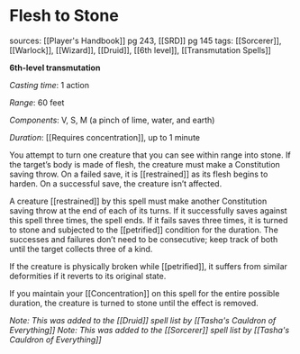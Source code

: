 # Flesh to Stone
sources: [[Player's Handbook]] pg 243, [[SRD]] pg 145
tags: [[Sorcerer]], [[Warlock]], [[Wizard]], [[Druid]], [[6th level]], [[Transmutation Spells]]

**6th-level transmutation**

*Casting time*: 1 action

*Range*: 60 feet

*Components*: V, S, M (a pinch of lime, water, and earth)

*Duration*: [[Requires concentration]], up to 1 minute

You attempt to turn one creature that you can see within range into stone. If the target’s body is made of flesh, the creature must make a Constitution saving throw. On a failed save, it is [[restrained]] as its flesh begins to harden. On a successful save, the creature isn’t affected.

A creature [[restrained]] by this spell must make another Constitution saving throw at the end of each of its turns. If it successfully saves against this spell three times, the spell ends. If it fails saves three times, it is turned to stone and subjected to the [[petrified]] condition for the duration. The successes and failures don’t need to be consecutive; keep track of both until the target collects three of a kind.

If the creature is physically broken while [[petrified]], it suffers from similar deformities if it reverts to its original state.

If you maintain your [[Concentration]] on this spell for the entire possible duration, the creature is turned to stone until the effect is removed.

*Note: This was added to the [[Druid]] spell list by [[Tasha's Cauldron of Everything]]*
*Note: This was added to the [[Sorcerer]] spell list by [[Tasha's Cauldron of Everything]]*